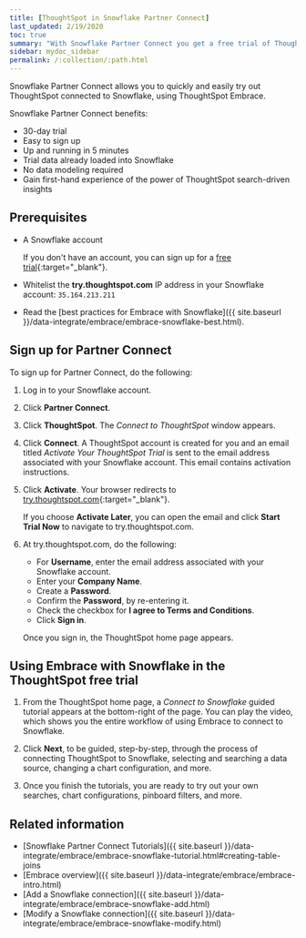 ```yaml
---
title: [ThoughtSpot in Snowflake Partner Connect]
last_updated: 2/19/2020
toc: true
summary: "With Snowflake Partner Connect you get a free trial of ThoughtSpot that allows you to try out ThoughtSpot Embrace to connect to Snowflake."
sidebar: mydoc_sidebar
permalink: /:collection/:path.html
---
```

Snowflake Partner Connect allows you to quickly and easily try out ThoughtSpot connected to Snowflake, using ThoughtSpot Embrace.

Snowflake Partner Connect benefits:
- 30-day trial
- Easy to sign up
- Up and running in 5 minutes
- Trial data already loaded into Snowflake
- No data modeling required
- Gain first-hand experience of the power of ThoughtSpot search-driven insights

## Prerequisites

- A Snowflake account

  If you don't have an account, you can sign up for a [free trial](https://trial.snowflake.com/){:target="_blank"}.
- Whitelist the **try.thoughtspot.com** IP address in your Snowflake account: `35.164.213.211`   
- Read the [best practices for Embrace with Snowflake]({{ site.baseurl }}/data-integrate/embrace/embrace-snowflake-best.html).  

## Sign up for Partner Connect

To sign up for Partner Connect, do the following:

1. Log in to your Snowflake account.

2. Click **Partner Connect**.

3. Click **ThoughtSpot**.
   The _Connect to ThoughtSpot_ window appears.

4. Click **Connect**.
    A ThoughtSpot account is created for you and an email titled _Activate Your ThoughtSpot Trial_ is sent to the email address associated with your Snowflake account. This email contains activation instructions.

5. Click **Activate**. Your browser redirects to [try.thoughtspot.com](https://try.thoughtspot.com/){:target="_blank"}.

   If you choose **Activate Later**, you can open the email and click **Start Trial Now** to navigate to try.thoughtspot.com.  

6. At try.thoughtspot.com, do the following:
   - For **Username**, enter the email address associated with your Snowflake account.
   - Enter your **Company Name**.
   - Create a **Password**.
   - Confirm the **Password**, by re-entering it.
   - Check the checkbox for **I agree to Terms and Conditions**.
   - Click **Sign in**.

   Once you sign in, the ThoughtSpot home page appears.

## Using Embrace with Snowflake in the ThoughtSpot free trial

1. From the ThoughtSpot home page, a _Connect to Snowflake_ guided tutorial appears at the bottom-right of the page. You can play the video, which shows you the entire workflow of using Embrace to connect to Snowflake.

2. Click **Next**, to be guided, step-by-step, through the process of connecting ThoughtSpot to Snowflake, selecting and searching a data source, changing a chart configuration, and more.

3. Once you finish the tutorials, you are ready to try out your own searches, chart configurations, pinboard filters, and more.

## Related information

- [Snowflake Partner Connect Tutorials]({{ site.baseurl }}/data-integrate/embrace/embrace-snowflake-tutorial.html#creating-table-joins
- [Embrace overview]({{ site.baseurl }}/data-integrate/embrace/embrace-intro.html)
- [Add a Snowflake connection]({{ site.baseurl }}/data-integrate/embrace/embrace-snowflake-add.html)
- [Modify a Snowflake connection]({{ site.baseurl }}/data-integrate/embrace/embrace-snowflake-modify.html)
